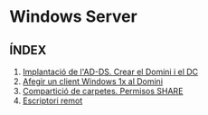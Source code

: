 # Windows Server
## ÍNDEX
1.  [Implantació de l'AD-DS. Crear el Domini i el DC][Implantació de l'AD-DS]
2.  [Afegir un client Windows 1x al Domini][Afegir un client Windows 1x al Domini]
3.  [Compartició de carpetes. Permisos SHARE][Permisos SHARE en Windows Server]
4.  [Escriptori remot][Escriptori Remot]


[Implantació de l'AD-DS]:https://github.com/tofermos/SistemesOperatius/blob/main/ADDSenWindowsServerGUI.md
[Afegir un client Windows 1x al Domini]:https://github.com/tofermos/SistemesOperatius/blob/main/afegirWindows10aDominiWindowsServer.md
[Permisos SHARE en Windows Server]:https://github.com/tofermos/SistemesOperatius/blob/main/compartirCarpetesWindowsServer.md
[Escriptori Remot]:https://github.com/tofermos/SistemesOperatius/blob/main/AccesRemot.md
